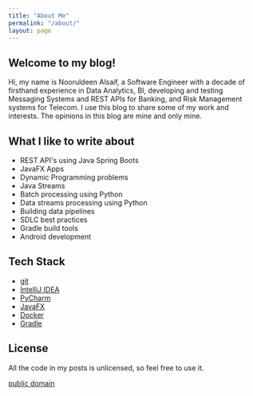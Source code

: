 ```yaml
---
title: "About Me"
permalink: "/about/"
layout: page
---
```


## Welcome to my blog!

Hi, my name is Nooruldeen Alsaif, a Software Engineer with a decade of firsthand experience in Data Analytics, BI, developing and testing Messaging Systems and REST APIs for Banking, and Risk Management systems for Telecom. 
I use this blog to share some of my work and interests. The opinions in this blog are mine and only mine.


## What I like to write about

 - REST API's using Java Spring Boots
 - JavaFX Apps
 - Dynamic Programming problems
 - Java Streams
 - Batch processing using Python
 - Data streams processing using Python
 - Building data pipelines
 - SDLC best practices
 - Gradle build tools
 - Android development

## Tech Stack

- [git](https://git-scm.com/)
- [IntelliJ IDEA](https://www.jetbrains.com/idea/)
- [PyCharm](https://www.jetbrains.com/pycharm/)
- [JavaFX](https://openjfx.io/)
- [Docker](https://www.docker.com/)
- [Gradle](https://gradle.com/)


## License

All the code in my posts is unlicensed, so feel free to use it.

[public domain](http://unlicense.org/)

